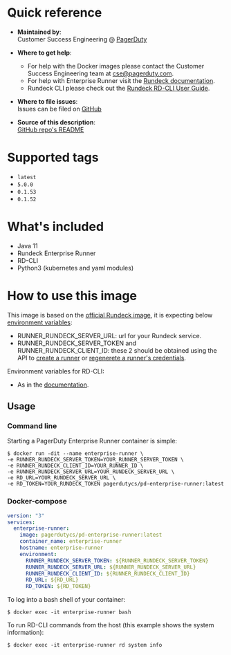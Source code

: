 # Quick reference

-	**Maintained by**:  
	Customer Success Engineering @ [PagerDuty](https://www.pagerduty.com/)

-	**Where to get help**:  
	- For help with the Docker images please contact the Customer Success Engineering team at <cse@pagerduty.com>.
	- For help with Enterprise Runner visit the [Rundeck documentation](https://docs.rundeck.com/docs/administration/runner/#runner).
	- Rundeck CLI please check out the [Rundeck RD-CLI User Guide](https://docs.rundeck.com/docs/rd-cli/).

-	**Where to file issues**:  
	Issues can be filed on [GitHub](https://github.com/pagerduty-cse/pd-enterprise-runner/issues)

-	**Source of this description**:  
	[GitHub repo's README](https://github.com/pagerduty-cse/pd-enterprise-runner/blob/main/README.md)

# Supported tags

- `latest`
- `5.0.0`
- `0.1.53`
- `0.1.52`

# What's included

- Java 11
- Rundeck Enterprise Runner
- RD-CLI
- Python3 (kubernetes and yaml modules)

# How to use this image

This image is based on the [official Rundeck image](https://hub.docker.com/r/rundeckpro/runner), it is expecting below [environment variables](https://docs.rundeck.com/docs/administration/runner/#docker-environment-variables):
- RUNNER_RUNDECK_SERVER_URL: url for your Rundeck service.
- RUNNER_RUNDECK_SERVER_TOKEN and RUNNER_RUNDECK_CLIENT_ID: these 2 should be obtained using the API to [create a runner](https://docs.rundeck.com/docs/api/rundeck-api.html#create-a-new-runner) or [regenerete a runner's credentials](https://docs.rundeck.com/docs/api/rundeck-api.html#regenerate-credentials-for-the-runner).

Environment variables for RD-CLI:
- As in the [documentation](https://docs.rundeck.com/docs/learning/howto/learn-rd-cli.html#configuration).

## Usage

### Command line

Starting a PagerDuty Enterprise Runner container is simple:
```
$ docker run -dit --name enterprise-runner \
-e RUNNER_RUNDECK_SERVER_TOKEN=YOUR_RUNNER_SERVER_TOKEN \
-e RUNNER_RUNDECK_CLIENT_ID=YOUR_RUNNER_ID \
-e RUNNER_RUNDECK_SERVER_URL=YOUR_RUNDECK_SERVER_URL \
-e RD_URL=YOUR_RUNDECK_SERVER_URL \
-e RD_TOKEN=YOUR_RUNDECK_TOKEN pagerdutycs/pd-enterprise-runner:latest
```

### Docker-compose

```yaml
version: "3"
services:
  enterprise-runner:
    image: pagerdutycs/pd-enterprise-runner:latest
    container_name: enterprise-runner
    hostname: enterprise-runner
    environment:
      RUNNER_RUNDECK_SERVER_TOKEN: ${RUNNER_RUNDECK_SERVER_TOKEN}
      RUNNER_RUNDECK_SERVER_URL: ${RUNNER_RUNDECK_SERVER_URL}
      RUNNER_RUNDECK_CLIENT_ID: ${RUNNER_RUNDECK_CLIENT_ID}
      RD_URL: ${RD_URL}
      RD_TOKEN: ${RD_TOKEN}
  ```

To log into a bash shell of your container:
```
$ docker exec -it enterprise-runner bash
```

To run RD-CLI commands from the host (this example shows the system information):
```
$ docker exec -it enterprise-runner rd system info
```
